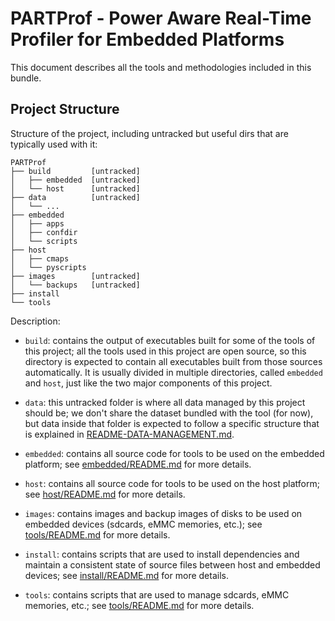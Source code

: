 # PARTProf - Power Aware Real-Time Profiler for Embedded Platforms

This document describes all the tools and methodologies included in this bundle.

## Project Structure

Structure of the project, including untracked but useful dirs that are typically
used with it:

```
PARTProf
├── build         [untracked]
│   ├── embedded  [untracked]
│   └── host      [untracked]
├── data          [untracked]
│   └── ...
├── embedded
│   ├── apps
│   ├── confdir
│   └── scripts
├── host
│   ├── cmaps
│   └── pyscripts
├── images        [untracked]
│   └── backups   [untracked]
├── install
└── tools
```

Description:
- `build`: contains the output of executables built for some of the tools of
  this project; all the tools used in this project are open source, so this
  directory is expected to contain all executables built from those sources
  automatically. It is usually divided in multiple directories, called
  `embedded` and `host`, just like the two major components of this project.

- `data`: this untracked folder is where all data managed by this project should
  be; we don't share the dataset bundled with the tool (for now), but data
  inside that folder is expected to follow a specific structure that is
  explained in [README-DATA-MANAGEMENT.md](README-DATA-MANAGEMENT.md).

- `embedded`: contains all source code for tools to be used on the embedded
  platform; see [embedded/README.md](embedded/README.md) for more details.

- `host`: contains all source code for tools to be used on the host platform;
  see [host/README.md](host/README.md) for more details.

- `images`: contains images and backup images of disks to be used on embedded
  devices (sdcards, eMMC memories, etc.); see
  [tools/README.md](tools/README.md) for more details.

- `install`: contains scripts that are used to install dependencies and maintain
  a consistent state of source files between host and embedded devices; see
  [install/README.md](install/README.md) for more details.

- `tools`: contains scripts that are used to manage sdcards, eMMC memories,
  etc.; see [tools/README.md](tools/README.md) for more details.
